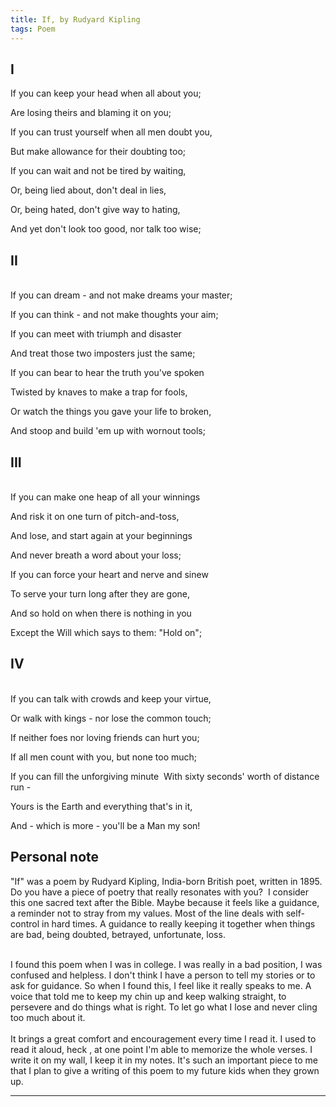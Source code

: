```yaml
---
title: If, by Rudyard Kipling
tags: Poem
---
```

I
---
If you can keep your head when all about you;

Are losing theirs and blaming it on you;

If you can trust yourself when all men doubt you,

But make allowance for their doubting too; 

If you can wait and not be tired by waiting, 

Or, being lied about, don't deal in lies, 

Or, being hated, don't give way to hating,

And yet don't look too good, nor talk too wise; 


II
---
<br  />
If you can dream - and not make dreams your master;

If you can think - and not make thoughts your aim; 

If you can meet with triumph and disaster 

And treat those two imposters just the same; 

If you can bear to hear the truth you've spoken 

Twisted by knaves to make a trap for fools, 

Or watch the things you gave your life to broken, 

And stoop and build 'em up with wornout tools; 

III
---
<br  />
If you can make one heap of all your winnings 

And risk it on one turn of pitch-and-toss, 

And lose, and start again at your beginnings 

And never breath a word about your loss; 

If you can force your heart and nerve and sinew 

To serve your turn long after they are gone, 

And so hold on when there is nothing in you 

Except the Will which says to them: "Hold on"; 

IV
---
<br  />
If you can talk with crowds and keep your virtue, 

Or walk with kings - nor lose the common touch;

If neither foes nor loving friends can hurt you; 

If all men count with you, but none too much; 

If you can fill the unforgiving minute  With sixty seconds' worth of distance run - 

Yours is the Earth and everything that's in it,

And - which is more - you'll be a Man my son! 

Personal note
---
"If"  was a poem by Rudyard Kipling, India-born British poet, written in 1895.<br/>
Do you have a piece of poetry that really resonates with you?  I consider this one sacred text after the Bible. Maybe because it feels like a guidance,  a reminder not to stray from my values. Most of the line deals with self-control in hard times. A guidance to really keeping it together when things are bad, being doubted, betrayed, unfortunate, loss.

<br/>
I found this poem when I was in college. I was really in a bad position, I was confused and helpless. I don't think I have a person to tell my stories or to ask for guidance.  So when I found this, I feel like it really  speaks to me. A voice that  told me to keep my chin up and keep walking straight, to persevere and do things what is right. To let go what I lose and never cling too much about it.<br/>

<br/>
It brings a great comfort and encouragement every time I read it. I used to read it aloud, heck , at one point I'm able to memorize the whole verses. I write it on my wall, I keep it in my notes. It's such an important piece to me that I plan to give a writing of this poem to my future kids when they grown up.

---
